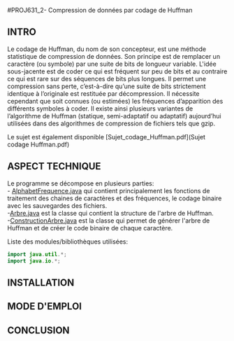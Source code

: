 #PROJ631_2- Compression de données par codage de Huffman

## INTRO
Le codage de Huffman, du nom de son concepteur, est une méthode statistique de compression de
données. Son principe est de remplacer un caractère (ou symbole) par une suite de bits de longueur
variable. L'idée sous-jacente est de coder ce qui est fréquent sur peu de bits et au contraire ce qui est
rare sur des séquences de bits plus longues. Il permet une compression sans perte, c’est-à-dire qu’une
suite de bits strictement identique à l’originale est restituée par décompression. Il nécessite cependant
que soit connues (ou estimées) les fréquences d’apparition des différents symboles à coder. Il existe
ainsi plusieurs variantes de l’algorithme de Huffman (statique, semi-adaptatif ou adaptatif)
aujourd’hui utilisées dans des algorithmes de compression de fichiers tels que gzip.

Le sujet est également disponible [Sujet_codage_Huffman.pdf](Sujet codage Huffman.pdf)

## ASPECT TECHNIQUE
Le programme se décompose en plusieurs parties:   
    - [AlphabetFrequence.java](java\java_1\AlphabetFrequence.java) qui contient principalement les fonctions 
    de traitement des chaines de caractères et des fréquences, le codage binaire avec les sauvegardes des fichiers.  
    -[Arbre.java](java\java_1\Arbre.java) est la classe qui contient la structure de l'arbre de Huffman.  
    -[ConstructionArbre.java](java\java_1\ConstructionArbre.java) est la classe qui permet de générer l'arbre de Huffman et de créer le code binaire de chaque caractère.  

    
Liste des modules/bibliothèques utilisées:
```java
import java.util.*;
import java.io.*;
```

## INSTALLATION



## MODE D'EMPLOI


## CONCLUSION
